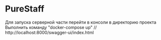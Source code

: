 # PureStaff
Для запуска серверной части перейти в консоли в директорию проекта
  Выполнить команду "docker-compose up"
  // http://localhost:8000/swagger-ui/index.html
